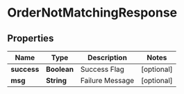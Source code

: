 
# OrderNotMatchingResponse

## Properties
Name | Type | Description | Notes
------------ | ------------- | ------------- | -------------
**success** | **Boolean** | Success Flag |  [optional]
**msg** | **String** | Failure Message |  [optional]



